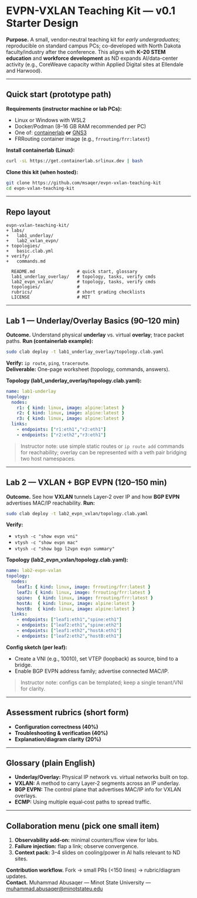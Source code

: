 # EVPN-VXLAN Teaching Kit — v0.1 Starter Design

**Purpose.** A small, vendor-neutral teaching kit for *early undergraduates*; reproducible on standard campus PCs; co-developed with North Dakota faculty/industry after the conference. This aligns with **K–20 STEM education** and **workforce development** as ND expands AI/data-center activity (e.g., CoreWeave capacity within Applied Digital sites at Ellendale and Harwood).

---

## Quick start (prototype path)
**Requirements (instructor machine or lab PCs):**
- Linux or Windows with WSL2
- Docker/Podman (8–16 GB RAM recommended per PC)
- One of: [containerlab](https://containerlab.dev) **or** [GNS3](https://www.gns3.com)
- FRRouting container image (e.g., `frrouting/frr:latest`)

**Install containerlab (Linux):**
```bash
curl -sL https://get.containerlab.srlinux.dev | bash
```

**Clone this kit (when hosted):**
```bash
git clone https://github.com/msaqer/evpn-vxlan-teaching-kit
cd evpn-vxlan-teaching-kit
```

---

## Repo layout
```
evpn-vxlan-teaching-kit/
+ labs/
+   lab1_underlay/
+   lab2_vxlan_evpn/
+ topologies/
+   basic.clab.yml
+ verify/
+   commands.md

  README.md                # quick start, glossary
  lab1_underlay_overlay/   # topology, tasks, verify cmds
  lab2_evpn_vxlan/         # topology, tasks, verify cmds
  topologies/              # 
  rubrics/                 # short grading checklists
  LICENSE                  # MIT               
```

---

## Lab 1 — Underlay/Overlay Basics (90–120 min)
**Outcome.** Understand physical **underlay** vs. virtual **overlay**; trace packet paths.
**Run (containerlab example):**
```bash
sudo clab deploy -t lab1_underlay_overlay/topology.clab.yaml
```
**Verify:** `ip route`, `ping`, `traceroute`.  
**Deliverable:** One-page worksheet (topology, commands, answers).

**Topology (lab1_underlay_overlay/topology.clab.yaml):**
```yaml
name: lab1-underlay
topology:
  nodes:
    r1: { kind: linux, image: alpine:latest }
    r2: { kind: linux, image: alpine:latest }
    r3: { kind: linux, image: alpine:latest }
  links:
    - endpoints: ["r1:eth1","r2:eth1"]
    - endpoints: ["r2:eth2","r3:eth1"]
```
> Instructor note: use simple static routes or `ip route add` commands for reachability; overlay can be represented with a veth pair bridging two host namespaces.

---

## Lab 2 — VXLAN + BGP EVPN (120–150 min)
**Outcome.** See how **VXLAN** tunnels Layer‑2 over IP and how **BGP EVPN** advertises MAC/IP reachability.
**Run:**
```bash
sudo clab deploy -t lab2_evpn_vxlan/topology.clab.yaml
```
**Verify:**  
- `vtysh -c "show evpn vni"`  
- `vtysh -c "show evpn mac"`  
- `vtysh -c "show bgp l2vpn evpn summary"`

**Topology (lab2_evpn_vxlan/topology.clab.yaml):**
```yaml
name: lab2-evpn-vxlan
topology:
  nodes:
    leaf1: { kind: linux, image: frrouting/frr:latest }
    leaf2: { kind: linux, image: frrouting/frr:latest }
    spine:  { kind: linux, image: frrouting/frr:latest }
    hostA:  { kind: linux, image: alpine:latest }
    hostB:  { kind: linux, image: alpine:latest }
  links:
    - endpoints: ["leaf1:eth1","spine:eth1"]
    - endpoints: ["leaf2:eth1","spine:eth2"]
    - endpoints: ["leaf1:eth2","hostA:eth1"]
    - endpoints: ["leaf2:eth2","hostB:eth1"]
```
**Config sketch (per leaf):**
- Create a VNI (e.g., 10010), set VTEP (loopback) as source, bind to a bridge.
- Enable BGP EVPN address family; advertise connected MAC/IP.

> Instructor note: configs can be templated; keep a single tenant/VNI for clarity.

---

## Assessment rubrics (short form)
- **Configuration correctness (40%)**
- **Troubleshooting & verification (40%)**
- **Explanation/diagram clarity (20%)**

---

## Glossary (plain English)
- **Underlay/Overlay:** Physical IP network vs. virtual networks built on top.
- **VXLAN:** A method to carry Layer‑2 segments across an IP underlay.
- **BGP EVPN:** The control plane that advertises MAC/IP info for VXLAN overlays.
- **ECMP:** Using multiple equal‑cost paths to spread traffic.

---

## Collaboration menu (pick one small item)
1. **Observability add‑on:** minimal counters/flow view for labs.  
2. **Failure injection:** flap a link; observe convergence.  
3. **Context pack:** 3–4 slides on cooling/power in AI halls relevant to ND sites.

**Contribution workflow.** Fork → small PRs (<150 lines) → rubric/diagram updates.  
**Contact.** Muhammad Abusaqer — Minot State University — muhammad.abusaqer@minotstateu.edu
